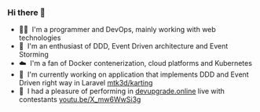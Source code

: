 ### Hi there 👋

- 👨‍💻&nbsp;&nbsp;I'm a programmer and DevOps, mainly working with web technologies  
- 📘&nbsp;&nbsp;I'm an enthusiast of DDD, Event Driven architecture and Event Storming  
- ☁️&nbsp;&nbsp;I'm a fan of Docker contenerization, cloud platforms and Kubernetes  
- 🔭&nbsp;&nbsp;I'm currently working on application that implements DDD and Event Driven right way in Laravel [mtk3d/karting](https://github.com/mtk3d/karting)
- 🎥&nbsp;&nbsp;I had a pleasure of performing in [devupgrade.online](https://devupgrade.online/) live with contestants [youtu.be/X_mw6WwSi3g](https://youtu.be/X_mw6WwSi3g?t=3351) 
